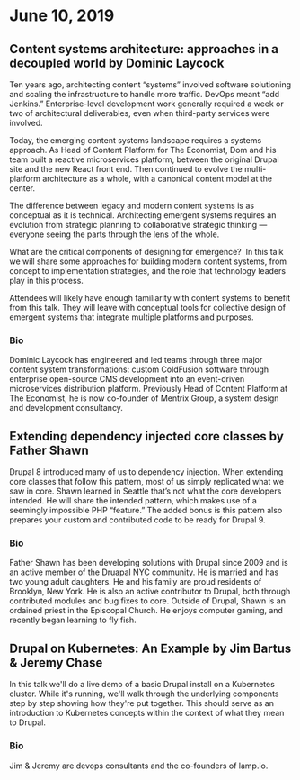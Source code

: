 # June 10, 2019

## Content systems architecture: approaches in a decoupled world by Dominic Laycock

Ten years ago, architecting content “systems” involved software solutioning and scaling the infrastructure to handle more traffic. DevOps meant “add Jenkins.” Enterprise-level development work generally required a week or two of architectural deliverables, even when third-party services were involved.

Today, the emerging content systems landscape requires a systems approach. As Head of Content Platform for The Economist, Dom and his team built a reactive microservices platform, between the original Drupal site and the new React front end. Then continued to evolve the multi-platform architecture as a whole, with a canonical content model at the center.

The difference between legacy and modern content systems is as conceptual as it is technical. Architecting emergent systems requires an evolution from strategic planning to collaborative strategic thinking — everyone seeing the parts through the lens of the whole.

What are the critical components of designing for emergence?  In this talk we will share some approaches for building modern content systems, from concept to implementation strategies, and the role that technology leaders play in this process.

Attendees will likely have enough familiarity with content systems to benefit from this talk. They will leave with conceptual tools for collective design of emergent systems that integrate multiple platforms and purposes.

### Bio
Dominic Laycock has engineered and led teams through three major content system transformations: custom ColdFusion software through enterprise open-source CMS development into an event-driven microservices distribution platform. Previously Head of Content Platform at The Economist, he is now co-founder of Mentrix Group, a system design and development consultancy.


## Extending dependency injected core classes by Father Shawn

Drupal 8 introduced many of us to dependency injection.  When extending core classes that follow this pattern, most of us simply replicated what we saw in core. Shawn learned in Seattle that’s not what the core developers intended.  He will share the intended pattern, which makes use of a seemingly impossible PHP “feature.”  The added bonus is this pattern also prepares your custom and contributed code to be ready for Drupal 9.

### Bio
Father Shawn has been developing solutions with Drupal since 2009 and is an active member of the Druapal NYC community. He is married and has two young adult daughters. He and his family are proud residents of Brooklyn, New York. He is also an active contributor to Drupal, both through contributed modules and bug fixes to core. Outside of Drupal, Shawn is an ordained priest in the Episcopal Church. He enjoys computer gaming, and recently began learning to fly fish.


## Drupal on Kubernetes: An Example by Jim Bartus & Jeremy Chase

In this talk we'll do a live demo of a basic Drupal install on a Kubernetes cluster. While it's running, we'll walk through the underlying components step by step showing how they're put together. This should serve as an introduction to Kubernetes concepts within the context of what they mean to Drupal.

### Bio
Jim & Jeremy are devops consultants and the co-founders of lamp.io.
